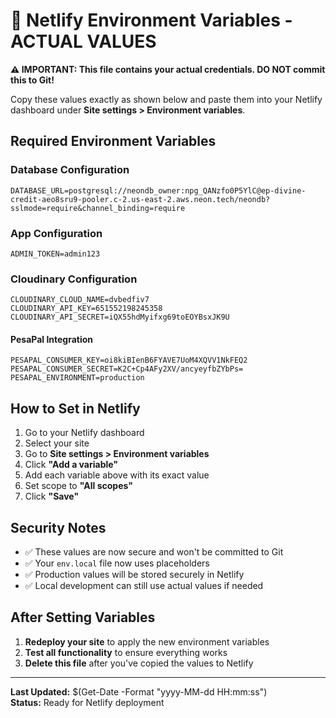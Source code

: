 # 🔐 Netlify Environment Variables - ACTUAL VALUES

**⚠️ IMPORTANT: This file contains your actual credentials. DO NOT commit this to Git!**

Copy these values exactly as shown below and paste them into your Netlify dashboard under **Site settings > Environment variables**.

## Required Environment Variables

### Database Configuration

```
DATABASE_URL=postgresql://neondb_owner:npg_QANzfo0P5YlC@ep-divine-credit-aeo8sru9-pooler.c-2.us-east-2.aws.neon.tech/neondb?sslmode=require&channel_binding=require
```

### App Configuration

```
ADMIN_TOKEN=admin123
```

### Cloudinary Configuration

```
CLOUDINARY_CLOUD_NAME=dvbedfiv7
CLOUDINARY_API_KEY=651552198245358
CLOUDINARY_API_SECRET=iQX55hdMyifxg69toEOYBsxJK9U
```

#### PesaPal Integration

```
PESAPAL_CONSUMER_KEY=oi8kiBIenB6FYAVE7UoM4XQVV1NkFEQ2
PESAPAL_CONSUMER_SECRET=K2C+Cp4AFy2XV/ancyeyfbZYbPs=
PESAPAL_ENVIRONMENT=production
```

## How to Set in Netlify

1. Go to your Netlify dashboard
2. Select your site
3. Go to **Site settings > Environment variables**
4. Click **"Add a variable"**
5. Add each variable above with its exact value
6. Set scope to **"All scopes"**
7. Click **"Save"**

## Security Notes

- ✅ These values are now secure and won't be committed to Git
- ✅ Your `env.local` file now uses placeholders
- ✅ Production values will be stored securely in Netlify
- ✅ Local development can still use actual values if needed

## After Setting Variables

1. **Redeploy your site** to apply the new environment variables
2. **Test all functionality** to ensure everything works
3. **Delete this file** after you've copied the values to Netlify

---

**Last Updated:** $(Get-Date -Format "yyyy-MM-dd HH:mm:ss")  
**Status:** Ready for Netlify deployment
